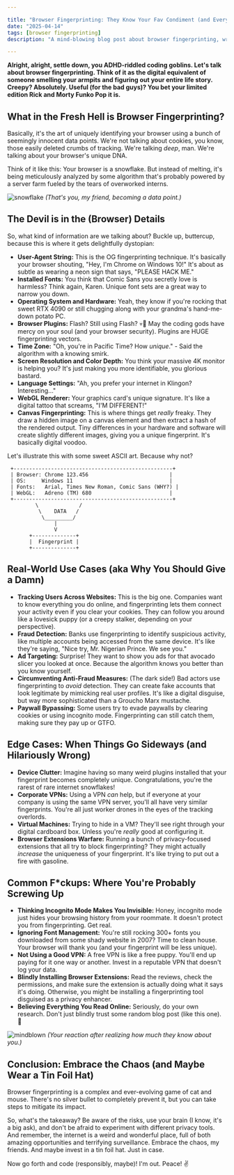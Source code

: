 ```yaml
---

title: "Browser Fingerprinting: They Know Your Fav Condiment (and Everything Else 💀)"
date: "2025-04-14"
tags: [browser fingerprinting]
description: "A mind-blowing blog post about browser fingerprinting, written for chaotic Gen Z engineers."

---
```


**Alright, alright, settle down, you ADHD-riddled coding goblins. Let's talk about browser fingerprinting. Think of it as the digital equivalent of someone smelling your armpits and figuring out your entire life story. Creepy? Absolutely. Useful (for the bad guys)? You bet your limited edition Rick and Morty Funko Pop it is.**

## What in the Fresh Hell is Browser Fingerprinting?

Basically, it's the art of uniquely identifying your browser using a bunch of seemingly innocent data points. We're not talking about cookies, you know, those easily deleted crumbs of tracking. We're talking *deep*, man. We're talking about your browser's unique DNA.

Think of it like this: Your browser is a snowflake. But instead of melting, it's being meticulously analyzed by some algorithm that's probably powered by a server farm fueled by the tears of overworked interns.

![snowflake](https://i.kym-cdn.com/photos/images/newsfeed/000/077/471/dolan.jpg)
*(That's you, my friend, becoming a data point.)*

## The Devil is in the (Browser) Details

So, what kind of information are we talking about? Buckle up, buttercup, because this is where it gets delightfully dystopian:

*   **User-Agent String:** This is the OG fingerprinting technique. It's basically your browser shouting, "Hey, I'm Chrome on Windows 10!" It's about as subtle as wearing a neon sign that says, "PLEASE HACK ME."
*   **Installed Fonts:** You think that Comic Sans you secretly love is harmless? Think again, Karen. Unique font sets are a great way to narrow you down.
*   **Operating System and Hardware:** Yeah, they know if you're rocking that sweet RTX 4090 or still chugging along with your grandma's hand-me-down potato PC.
*   **Browser Plugins:** Flash? Still using Flash? 💀🙏 May the coding gods have mercy on your soul (and your browser security). Plugins are HUGE fingerprinting vectors.
*   **Time Zone:** "Oh, you're in Pacific Time? How *unique*." - Said the algorithm with a knowing smirk.
*   **Screen Resolution and Color Depth:** You think your massive 4K monitor is helping you? It's just making you more identifiable, you glorious bastard.
*   **Language Settings:** "Ah, you prefer your internet in Klingon? Interesting..."
*   **WebGL Renderer:** Your graphics card's unique signature. It's like a digital tattoo that screams, "I'M DIFFERENT!"
*   **Canvas Fingerprinting:** This is where things get *really* freaky. They draw a hidden image on a canvas element and then extract a hash of the rendered output. Tiny differences in your hardware and software will create slightly different images, giving you a unique fingerprint. It's basically digital voodoo.

Let's illustrate this with some sweet ASCII art. Because why not?

```
 +---------------------------------------------------+
 | Browser: Chrome 123.456                          |
 | OS:     Windows 11                               |
 | Fonts:   Arial, Times New Roman, Comic Sans (WHY?) |
 | WebGL:   Adreno (TM) 680                         |
 +---------------------------------------------------+
         \             /
          \    DATA   /
           \_________/
               |
               V
       +--------------+
       |  Fingerprint |
       +--------------+
```

## Real-World Use Cases (aka Why You Should Give a Damn)

*   **Tracking Users Across Websites:** This is the big one. Companies want to know everything you do online, and fingerprinting lets them connect your activity even if you clear your cookies. They can follow you around like a lovesick puppy (or a creepy stalker, depending on your perspective).
*   **Fraud Detection:** Banks use fingerprinting to identify suspicious activity, like multiple accounts being accessed from the same device. It's like they're saying, "Nice try, Mr. Nigerian Prince. We see you."
*   **Ad Targeting:** Surprise! They want to show you ads for that avocado slicer you looked at once. Because the algorithm knows you better than you know yourself.
*   **Circumventing Anti-Fraud Measures:** (The dark side!) Bad actors use fingerprinting to *avoid* detection. They can create fake accounts that look legitimate by mimicking real user profiles. It's like a digital disguise, but way more sophisticated than a Groucho Marx mustache.
*   **Paywall Bypassing:** Some users try to evade paywalls by clearing cookies or using incognito mode. Fingerprinting can still catch them, making sure they pay up or GTFO.

## Edge Cases: When Things Go Sideways (and Hilariously Wrong)

*   **Device Clutter:** Imagine having so many weird plugins installed that your fingerprint becomes completely unique. Congratulations, you're the rarest of rare internet snowflakes!
*   **Corporate VPNs:** Using a VPN *can* help, but if everyone at your company is using the same VPN server, you'll all have very similar fingerprints. You're all just worker drones in the eyes of the tracking overlords.
*   **Virtual Machines:** Trying to hide in a VM? They'll see right through your digital cardboard box. Unless you're *really* good at configuring it.
*   **Browser Extensions Warfare:** Running a bunch of privacy-focused extensions that all try to block fingerprinting? They might actually *increase* the uniqueness of your fingerprint. It's like trying to put out a fire with gasoline.

## Common F\*ckups: Where You're Probably Screwing Up

*   **Thinking Incognito Mode Makes You Invisible:** Honey, incognito mode just hides your browsing history from your roommate. It doesn't protect you from fingerprinting. Get real.
*   **Ignoring Font Management:** You're still rocking 300+ fonts you downloaded from some shady website in 2007? Time to clean house. Your browser will thank you (and your fingerprint will be less unique).
*   **Not Using a Good VPN:** A free VPN is like a free puppy. You'll end up paying for it one way or another. Invest in a reputable VPN that doesn't log your data.
*   **Blindly Installing Browser Extensions:** Read the reviews, check the permissions, and make sure the extension is actually doing what it says it's doing. Otherwise, you might be installing a fingerprinting tool disguised as a privacy enhancer.
*   **Believing Everything You Read Online:** Seriously, do your own research. Don't just blindly trust some random blog post (like this one). 🤪

![mindblown](https://i.imgflip.com/340034.jpg)
*(Your reaction after realizing how much they know about you.)*

## Conclusion: Embrace the Chaos (and Maybe Wear a Tin Foil Hat)

Browser fingerprinting is a complex and ever-evolving game of cat and mouse. There's no silver bullet to completely prevent it, but you can take steps to mitigate its impact.

So, what's the takeaway? Be aware of the risks, use your brain (I know, it's a big ask), and don't be afraid to experiment with different privacy tools. And remember, the internet is a weird and wonderful place, full of both amazing opportunities and terrifying surveillance. Embrace the chaos, my friends. And maybe invest in a tin foil hat. Just in case.

Now go forth and code (responsibly, maybe)! I'm out. Peace! ✌️
